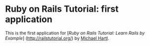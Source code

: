 # Ruby on Rails Tutorial: first application

This is the first application for
[*Ruby on Rails Tutorial: Learn Rails by Example*] (http://railstutorial.org/)
by [Michael Hartl](http://michaelhartl.com).
